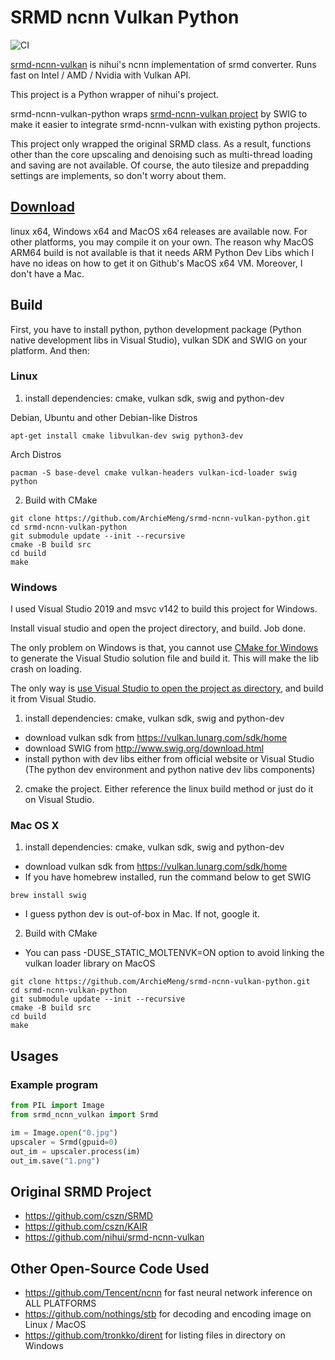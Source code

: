 # SRMD ncnn Vulkan Python

![CI](https://github.com/ArchieMeng/srmd-ncnn-vulkan-python/workflows/CI/badge.svg)

[srmd-ncnn-vulkan](https://github.com/nihui/srmd-ncnn-vulkan) is nihui's ncnn implementation of srmd converter. Runs fast on Intel / AMD / Nvidia with Vulkan API.

This project is a Python wrapper of nihui's project.

srmd-ncnn-vulkan-python wraps [srmd-ncnn-vulkan project](https://github.com/nihui/srmd-ncnn-vulkan) by SWIG to make it easier to integrate srmd-ncnn-vulkan with existing python projects.

This project only wrapped the original SRMD class. As a result, functions other than the core upscaling and denoising such as multi-thread loading and saving are not available. Of course, the auto tilesize and prepadding settings are implements, so don't worry about them.

## [Download](https://github.com/ArchieMeng/srmd-ncnn-vulkan-python/releases)

linux x64, Windows x64 and MacOS x64 releases are available now. For other platforms, you may compile it on your own.
The reason why MacOS ARM64 build is not available is that it needs ARM Python Dev Libs which I have no ideas on how to
get it on Github's MacOS x64 VM. Moreover, I don't have a Mac.

## Build

First, you have to install python, python development package (Python native development libs in Visual Studio), vulkan SDK and SWIG on your platform. And then:

### Linux
1. install dependencies: cmake, vulkan sdk, swig and python-dev

Debian, Ubuntu and other Debian-like Distros
```shell
apt-get install cmake libvulkan-dev swig python3-dev
```
Arch Distros
```shell
pacman -S base-devel cmake vulkan-headers vulkan-icd-loader swig python
````

2. Build with CMake
```shell
git clone https://github.com/ArchieMeng/srmd-ncnn-vulkan-python.git
cd srmd-ncnn-vulkan-python
git submodule update --init --recursive
cmake -B build src
cd build
make
```

### Windows
I used Visual Studio 2019 and msvc v142 to build this project for Windows.

Install visual studio and open the project directory, and build. Job done.

The only problem on Windows is that, you cannot use [CMake for Windows](https://cmake.org/download/) to generate the Visual Studio solution file and build it. This will make the lib crash on loading.

The only way is [use Visual Studio to open the project as directory](https://www.microfocus.com/documentation/visual-cobol/vc50/VS2019/GUID-BE1C48AA-DB22-4F38-9644-E9B48658EF36.html), and build it from Visual Studio.

1. install dependencies: cmake, vulkan sdk, swig and python-dev
- download vulkan sdk from https://vulkan.lunarg.com/sdk/home
- download SWIG from http://www.swig.org/download.html
- install python with dev libs either from official website or Visual Studio
  (The python dev environment and python native dev libs components)
2. cmake the project. Either reference the linux build method or just do it on Visual Studio.

### Mac OS X
1. install dependencies: cmake, vulkan sdk, swig and python-dev
- download vulkan sdk from https://vulkan.lunarg.com/sdk/home
- If you have homebrew installed, run the command below to get SWIG
```shell
brew install swig
```
- I guess python dev is out-of-box in Mac. If not, google it.


2. Build with CMake
- You can pass -DUSE_STATIC_MOLTENVK=ON option to avoid linking the vulkan loader library on MacOS
```shell
git clone https://github.com/ArchieMeng/srmd-ncnn-vulkan-python.git
cd srmd-ncnn-vulkan-python
git submodule update --init --recursive
cmake -B build src
cd build
make
```

## Usages

### Example program

```python
from PIL import Image
from srmd_ncnn_vulkan import Srmd

im = Image.open("0.jpg")
upscaler = Srmd(gpuid=0)
out_im = upscaler.process(im)
out_im.save("1.png")
```

## Original SRMD Project

- https://github.com/cszn/SRMD
- https://github.com/cszn/KAIR
- https://github.com/nihui/srmd-ncnn-vulkan

## Other Open-Source Code Used

- https://github.com/Tencent/ncnn for fast neural network inference on ALL PLATFORMS
- https://github.com/nothings/stb for decoding and encoding image on Linux / MacOS
- https://github.com/tronkko/dirent for listing files in directory on Windows
